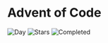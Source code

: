# Advent of Code

![Day](https://img.shields.io/badge/day%20📅-15-blue) ![Stars](https://img.shields.io/badge/stars%20⭐-30-yellow) ![Completed](https://img.shields.io/badge/days%20completed-15-red)
